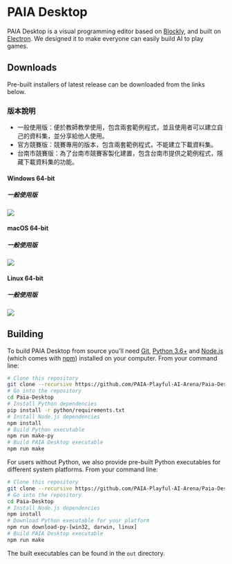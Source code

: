 # PAIA Desktop

PAIA Desktop is a visual programming editor based on [Blockly](https://github.com/google/blockly), and built on [Electron](https://github.com/electron/electron). We designed it to make everyone can easily build AI to play games.

## Downloads

Pre-built installers of latest release can be downloaded from the links below.

### 版本說明
- 一般使用版：便於教師教學使用，包含兩套範例程式，並且使用者可以建立自己的資料集，並分享給他人使用。
- 官方競賽版：競賽專用的版本，包含兩套範例程式，不能建立下載資料集。
- 台南市競賽版：為了台南市競賽客製化建置，包含台南市提供之範例程式，隱藏下載資料集的功能。

#### Windows 64-bit
##### 一般使用版
[![](https://img.shields.io/badge/EXE%20Installer-v2.6.0-red)](https://github.com/PAIA-Playful-AI-Arena/Paia-Desktop/releases/download/v2.6.0/PAIA-Desktop-2.6.0.Setup.exe)
<!-- [![](https://img.shields.io/badge/ZIP%20Portable-v2.6.0-red)](https://github.com/PAIA-Playful-AI-Arena/Paia-Desktop/releases/download/v2.6.0/PAIA-Desktop-win32-x64-2.6.0.zip)
##### 官方競賽版
[![](https://img.shields.io/badge/EXE%20Installer-v2.6.0--competition-blue)](https://github.com/PAIA-Playful-AI-Arena/Paia-Desktop/releases/download/v2.6.0/PAIA-Desktop-2.6.0-competition.Setup.exe) [![](https://img.shields.io/badge/ZIP%20Portable-v2.6.0--competition-blue)](https://github.com/PAIA-Playful-AI-Arena/Paia-Desktop/releases/download/v2.6.0/PAIA-Desktop-win32-x64-2.6.0-competition.zip)
##### 台南競賽版
[![](https://img.shields.io/badge/EXE%20Installer-v2.6.0--competition--tn-green)](https://github.com/PAIA-Playful-AI-Arena/Paia-Desktop/releases/download/v2.6.0/PAIA-Desktop-2.6.0-competition-tn.Setup.exe) [![](https://img.shields.io/badge/ZIP%20Portable-v2.6.0--competition--tn-green)](https://github.com/PAIA-Playful-AI-Arena/Paia-Desktop/releases/download/v2.6.0/PAIA-Desktop-win32-x64-2.6.0-competition-tn.zip) -->
#### macOS 64-bit
##### 一般使用版
[![](https://img.shields.io/badge/DMG%20Installer-v2.6.0-red)](https://github.com/PAIA-Playful-AI-Arena/Paia-Desktop/releases/download/v2.6.0/PAIA-Desktop-2.6.0.dmg)
<!-- [![](https://img.shields.io/badge/ZIP%20Portable-v2.6.0-red)](https://github.com/PAIA-Playful-AI-Arena/Paia-Desktop/releases/download/v2.6.0/PAIA-Desktop-darwin-x64-2.6.0.zip)
##### 官方競賽版
[![](https://img.shields.io/badge/DMG%20Installer-v2.6.0--competition-blue)](https://github.com/PAIA-Playful-AI-Arena/Paia-Desktop/releases/download/v2.6.0/PAIA-Desktop-2.6.0-competition.dmg) [![](https://img.shields.io/badge/ZIP%20Portable-v2.6.0--competition-blue)](https://github.com/PAIA-Playful-AI-Arena/Paia-Desktop/releases/download/v2.6.0/PAIA-Desktop-darwin-x64-2.6.0-competition.zip)
##### 台南競賽版
[![](https://img.shields.io/badge/DMG%20Installer-v2.6.0--competition--tn-green)](https://github.com/PAIA-Playful-AI-Arena/Paia-Desktop/releases/download/v2.6.0/PAIA-Desktop-2.6.0-competition-tn.dmg) [![](https://img.shields.io/badge/ZIP%20Portable-v2.6.0--competition--tn-green)](https://github.com/PAIA-Playful-AI-Arena/Paia-Desktop/releases/download/v2.6.0/PAIA-Desktop-darwin-x64-2.6.0-competition-tn.zip) -->

#### Linux 64-bit
##### 一般使用版
[![](https://img.shields.io/badge/DEB%20Installer-v2.6.0-red)](https://github.com/PAIA-Playful-AI-Arena/Paia-Desktop/releases/download/v2.6.0/PAIA-Desktop-2.6.0.deb)
<!-- [![](https://img.shields.io/badge/RPM%20Installer-v2.6.0-red)](https://github.com/PAIA-Playful-AI-Arena/Paia-Desktop/releases/download/v2.6.0/PAIA-Desktop-2.6.0.rpm) 
##### 官方競賽版
[![](https://img.shields.io/badge/DEB%20Installer-v2.6.0--competition-blue)](https://github.com/PAIA-Playful-AI-Arena/Paia-Desktop/releases/download/v2.6.0/PAIA-Desktop-2.6.0-competition.deb) [![](https://img.shields.io/badge/RPM%20Installer-v2.6.0--competition-blue)](https://github.com/PAIA-Playful-AI-Arena/Paia-Desktop/releases/download/v2.6.0/PAIA-Desktop-2.6.0-competition.rpm) 
##### 台南競賽版
[![](https://img.shields.io/badge/DEB%20Installer-v2.6.0--competition--tn-green)](https://github.com/PAIA-Playful-AI-Arena/Paia-Desktop/releases/download/v2.6.0/PAIA-Desktop-2.6.0-competition-tn.deb) [![](https://img.shields.io/badge/RPM%20Installer-v2.6.0--competition--tn-green)](https://github.com/PAIA-Playful-AI-Arena/Paia-Desktop/releases/download/v2.6.0/PAIA-Desktop-2.6.0-competition-tn.rpm)  -->


## Building

To build PAIA Desktop from source you'll need [Git](https://git-scm.com), [Python 3.6+](https://www.python.org/) and [Node.js](https://nodejs.org/en/download/) (which comes with [npm](http://npmjs.com)) installed on your computer. From your command line:

```bash
# Clone this repository
git clone --recursive https://github.com/PAIA-Playful-AI-Arena/Paia-Desktop.git
# Go into the repository
cd Paia-Desktop
# Install Python dependencies
pip install -r python/requirements.txt
# Install Node.js dependencies
npm install
# Build Python executable
npm run make-py
# Build PAIA Desktop executable
npm run make
```

For users without Python, we also provide pre-built Python executables for different system platforms. From your command line:
```bash
# Clone this repository
git clone --recursive https://github.com/PAIA-Playful-AI-Arena/Paia-Desktop.git
# Go into the repository
cd Paia-Desktop
# Install Node.js dependencies
npm install
# Download Python executable for your platform
npm run download-py-[win32, darwin, linux]
# Build PAIA Desktop executable
npm run make
```


The built executables can be found in the `out` directory.
